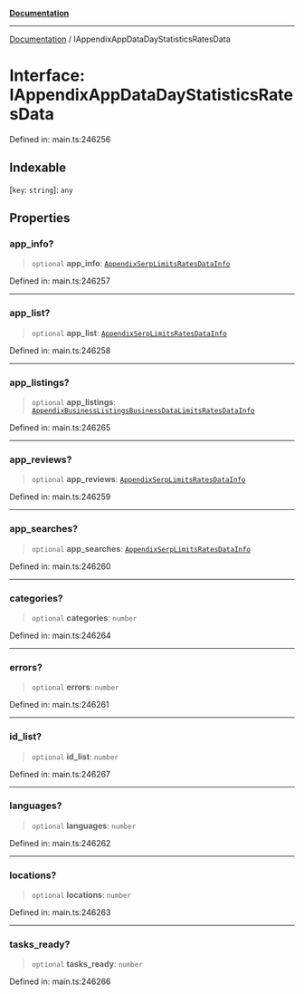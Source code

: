 [**Documentation**](../README.md)

***

[Documentation](../README.md) / IAppendixAppDataDayStatisticsRatesData

# Interface: IAppendixAppDataDayStatisticsRatesData

Defined in: main.ts:246256

## Indexable

\[`key`: `string`\]: `any`

## Properties

### app\_info?

> `optional` **app\_info**: [`AppendixSerpLimitsRatesDataInfo`](../classes/AppendixSerpLimitsRatesDataInfo.md)

Defined in: main.ts:246257

***

### app\_list?

> `optional` **app\_list**: [`AppendixSerpLimitsRatesDataInfo`](../classes/AppendixSerpLimitsRatesDataInfo.md)

Defined in: main.ts:246258

***

### app\_listings?

> `optional` **app\_listings**: [`AppendixBusinessListingsBusinessDataLimitsRatesDataInfo`](../classes/AppendixBusinessListingsBusinessDataLimitsRatesDataInfo.md)

Defined in: main.ts:246265

***

### app\_reviews?

> `optional` **app\_reviews**: [`AppendixSerpLimitsRatesDataInfo`](../classes/AppendixSerpLimitsRatesDataInfo.md)

Defined in: main.ts:246259

***

### app\_searches?

> `optional` **app\_searches**: [`AppendixSerpLimitsRatesDataInfo`](../classes/AppendixSerpLimitsRatesDataInfo.md)

Defined in: main.ts:246260

***

### categories?

> `optional` **categories**: `number`

Defined in: main.ts:246264

***

### errors?

> `optional` **errors**: `number`

Defined in: main.ts:246261

***

### id\_list?

> `optional` **id\_list**: `number`

Defined in: main.ts:246267

***

### languages?

> `optional` **languages**: `number`

Defined in: main.ts:246262

***

### locations?

> `optional` **locations**: `number`

Defined in: main.ts:246263

***

### tasks\_ready?

> `optional` **tasks\_ready**: `number`

Defined in: main.ts:246266

